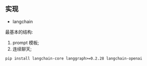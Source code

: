## 实现

- langchain

最基本的结构:

1. prompt 模板;
2. 连续聊天;

```shell
pip install langchain-core langgraph>=0.2.28 langchain-openai
```